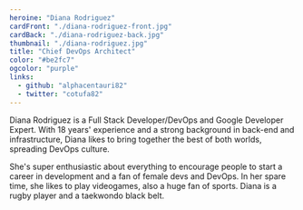 ```yaml
---
heroine: "Diana Rodriguez"
cardFront: "./diana-rodriguez-front.jpg"
cardBack: "./diana-rodriguez-back.jpg"
thumbnail: "./diana-rodriguez.jpg"
title: "Chief DevOps Architect"
color: "#be2fc7"
ogcolor: "purple"
links:
  - github: "alphacentauri82"
  - twitter: "cotufa82"
---
```


Diana Rodriguez is a Full Stack Developer/DevOps and Google Developer Expert. With 18 years' experience and a strong background in back-end and infrastructure, Diana likes to bring together the best of both worlds, spreading DevOps culture.

She's super enthusiastic about everything to encourage people to start a career in development and a fan of female devs and DevOps. In her spare time, she likes to play videogames, also a huge fan of sports. Diana is a rugby player and a taekwondo black belt.
